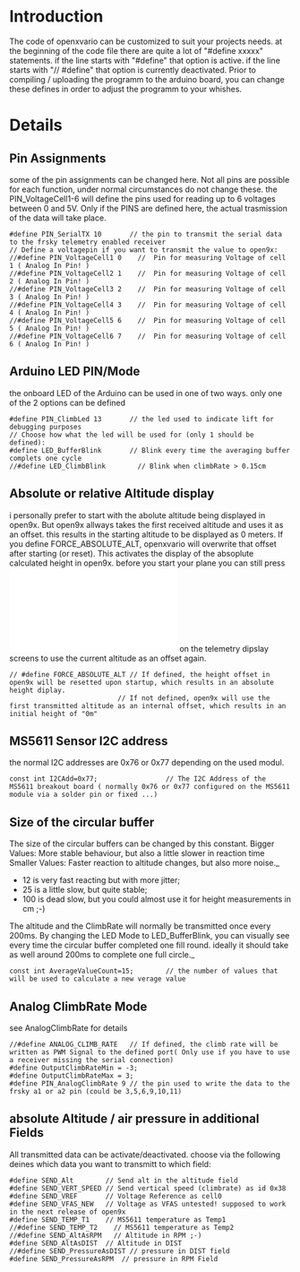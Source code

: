 # Introduction #

The code of openxvario can be customized to suit your projects needs.
at the beginning of the code file there are quite a lot of "#define xxxxx" statements. if the line starts with "#define" that option is active. if the line starts with "// #define" that option is currently deactivated. Prior to compiling / uploading the programm to the arduino board, you can change these defines in order to adjust the programm to your whishes.

# Details #

## Pin Assignments ##
some of the pin assignments can be changed here. Not all pins are possible for each function, under normal circumstances do not change these.
the PIN_VoltageCell1-6 will define the pins used for reading up to 6 voltages between 0 and 5V. Only if the PINS are defined here, the actual trasmission of the data will take place.
```
#define PIN_SerialTX 10       // the pin to transmit the serial data to the frsky telemetry enabled receiver
// Define a voltagepin if you want to transmit the value to open9x:
//#define PIN_VoltageCell1 0    //  Pin for measuring Voltage of cell 1 ( Analog In Pin! )
//#define PIN_VoltageCell2 1    //  Pin for measuring Voltage of cell 2 ( Analog In Pin! )
//#define PIN_VoltageCell3 2    //  Pin for measuring Voltage of cell 3 ( Analog In Pin! )
//#define PIN_VoltageCell4 3    //  Pin for measuring Voltage of cell 4 ( Analog In Pin! )
//#define PIN_VoltageCell5 6    //  Pin for measuring Voltage of cell 5 ( Analog In Pin! )
//#define PIN_VoltageCell6 7    //  Pin for measuring Voltage of cell 6 ( Analog In Pin! )
```
## Arduino LED PIN/Mode ##
the onboard LED of the Arduino can be used in one of two ways. only one of the 2 options can be defined
```
#define PIN_ClimbLed 13       // the led used to indicate lift for debugging purposes
// Choose how what the led will be used for (only 1 should be defined):
#define LED_BufferBlink       // Blink every time the averaging buffer complets one cycle
//#define LED_ClimbBlink        // Blink when climbRate > 0.15cm
```
## Absolute or relative Altitude display ##
i personally prefer to start with the abolute altitude being displayed in open9x. But open9x allways takes the first received altitude and uses it as an offset. this results in the starting altitude to be displayed as 0 meters.
If you define FORCE\_ABSOLUTE\_ALT, openxvario will overwrite that offset after starting (or reset). This activates the display of the absoplute calculated height in open9x. before you start your plane you can still press ![MENU](MENU.md) on the telemetry dipslay screens to use the current altitude as an offset again.
```
// #define FORCE_ABSOLUTE_ALT // If defined, the height offset in open9x will be resetted upon startup, which results in an absolute height diplay.
                           // If not defined, open9x will use the first transmitted altitude as an internal offset, which results in an initial height of "0m"
```
## MS5611 Sensor I2C address ##
the normal I2C addresses are 0x76 or 0x77 depending on the used modul.
```
const int I2CAdd=0x77;                 // The I2C Address of the MS5611 breakout board ( normally 0x76 or 0x77 configured on the MS5611 module via a solder pin or fixed ...)
```
## Size of the circular buffer ##
The size of the circular buffers can be changed by this constant.
Bigger Values: More stable behaviour, but also a little slower in reaction time
Smaller Values: Faster reaction to altitude changes, but also more noise._

  * 12 is very fast reacting but with more jitter;
  * 25 is a little slow, but quite stable;
  * 100 is dead slow, but you could almost use it for height measurements in cm ;-)

The altitude and the ClimbRate will normally be transmitted once every 200ms. By changing the LED Mode to LED_BufferBlink, you can visually see every time the circular buffer completed one fill round. ideally it should take as well around 200ms to complete one full circle._

```
const int AverageValueCount=15;        // the number of values that will be used to calculate a new verage value
```
## Analog ClimbRate Mode ##
see AnalogClimbRate for details
```
//#define ANALOG_CLIMB_RATE   // If defined, the climb rate will be written as PWM Signal to the defined port( Only use if you have to use a receiver missing the serial connection)
#define OutputClimbRateMin = -3; 
#define OutputClimbRateMax = 3;
#define PIN_AnalogClimbRate 9 // the pin used to write the data to the frsky a1 or a2 pin (could be 3,5,6,9,10,11)
```
## absolute Altitude / air pressure in additional Fields ##
All transmitted data can be activate/deactivated. choose via the following deines which data you want to transmitt to which field:
```
#define SEND_Alt        // Send alt in the altitude field
#define SEND_VERT_SPEED // Send vertical speed (climbrate) as id 0x38
#define SEND_VREF       // Voltage Reference as cell0
#define SEND_VFAS_NEW   // Voltage as VFAS untested! supposed to work in the next release of open9x
#define SEND_TEMP_T1    // MS5611 temperature as Temp1
//#define SEND_TEMP_T2    // MS5611 temperature as Temp2
//#define SEND_AltAsRPM   // Altitude in RPM ;-)
#define SEND_AltAsDIST  // Altitude in DIST
//#define SEND_PressureAsDIST // pressure in DIST field
#define SEND_PressureAsRPM  // pressure in RPM Field
```